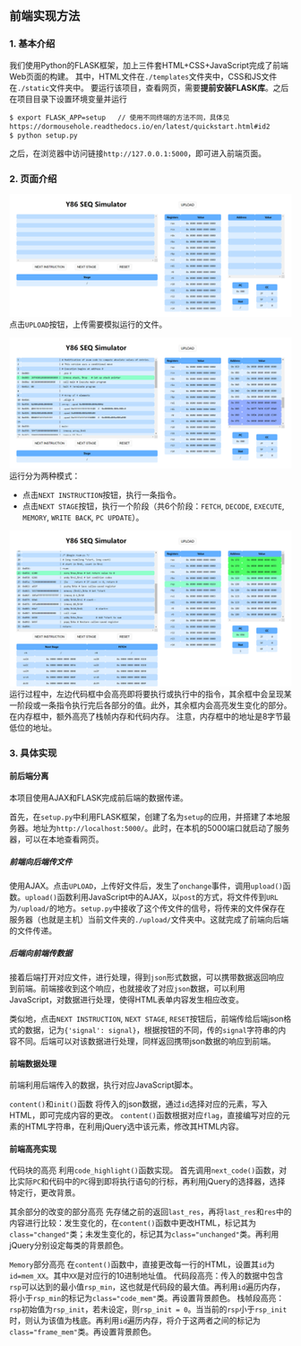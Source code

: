 ## 前端实现方法

### 1. 基本介绍

我们使用Python的FLASK框架，加上三件套HTML+CSS+JavaScript完成了前端Web页面的构建。
其中，HTML文件在`./templates`文件夹中，CSS和JS文件在`./static`文件夹中。
要运行该项目，查看网页，需要**提前安装FLASK库**。之后在项目目录下设置环境变量并运行
```
$ export FLASK_APP=setup   // 使用不同终端的方法不同，具体见 https://dormousehole.readthedocs.io/en/latest/quickstart.html#id2
$ python setup.py
```
之后，在浏览器中访问链接`http://127.0.0.1:5000`，即可进入前端页面。

### 2. 页面介绍

![preview](/static/images/preview.png)
点击`UPLOAD`按钮，上传需要模拟运行的文件。

![uploaded](static/images/uploaded.png)
运行分为两种模式：
- 点击`NEXT INSTRUCTION`按钮，执行一条指令。
- 点击`NEXT STAGE`按钮，执行一个阶段（共6个阶段：`FETCH`, `DECODE`, `EXECUTE`, `MEMORY`, `WRITE BACK`, `PC UPDATE`）。

![executing](static/images/executing.png)
运行过程中，左边代码框中会高亮即将要执行或执行中的指令，其余框中会呈现某一阶段或一条指令执行完后各部分的值。此外，其余框内会高亮发生变化的部分。在内存框中，额外高亮了栈帧内存和代码内存。
注意，内存框中的地址是8字节最低位的地址。


### 3. 具体实现

#### 前后端分离

本项目使用AJAX和FLASK完成前后端的数据传递。

首先，在`setup.py`中利用FLASK框架，创建了名为`setup`的应用，并搭建了本地服务器。地址为`http://localhost:5000/`。此时，在本机的5000端口就启动了服务器，可以在本地查看网页。

##### 前端向后端传文件

使用AJAX。点击`UPLOAD`，上传好文件后，发生了`onchange`事件，调用`upload()`函数。`upload()`函数利用JavaScript中的AJAX，以`post`的方式，将文件传到`URL`为`/upload/`的地方。`setup.py`中接收了这个传文件的信号，将传来的文件保存在服务器（也就是主机）当前文件夹的`./upload/`文件夹中。这就完成了前端向后端的文件传递。

##### 后端向前端传数据

接着后端打开对应文件，进行处理，得到`json`形式数据，可以携带数据返回响应到前端。前端接收到这个响应，也就接收了对应`json`数据，可以利用JavaScript，对数据进行处理，使得HTML表单内容发生相应改变。

类似地，点击`NEXT INSTRUCTION`, `NEXT STAGE`, `RESET`按钮后，前端传给后端json格式的数据，记为`{'signal': signal}`，根据按钮的不同，传的`signal`字符串的内容不同。后端可以对该数据进行处理，同样返回携带json数据的响应到前端。


#### 前端数据处理

前端利用后端传入的数据，执行对应JavaScript脚本。

`content()`和`init()`函数
将传入的json数据，通过`id`选择对应的元素，写入HTML，即可完成内容的更改。
`content()`函数根据对应`flag`，直接编写对应的元素的HTML字符串，在利用jQuery选中该元素，修改其HTML内容。

#### 前端高亮实现

代码块的高亮
利用`code_highlight()`函数实现。
首先调用`next_code()`函数，对比实际`PC`和代码中的`PC`得到即将执行语句的行标，再利用jQuery的选择器，选择特定行，更改背景。

其余部分的改变的部分高亮
先存储之前的返回`last_res`，再将`last_res`和`res`中的内容进行比较：发生变化的，在`content()`函数中更改HTML，标记其为`class="changed"`类；未发生变化的，标记其为`class="unchanged"`类。再利用jQuery分别设定每类的背景颜色。

`Memory`部分高亮
在`content()`函数中，直接更改每一行的HTML，设置其`id`为`id=mem_XX`。其中`XX`是对应行的10进制地址值。
代码段高亮：传入的数据中包含`rsp`可以达到的最小值`rsp_min`，这也就是代码段的最大值。再利用`id`遍历内存，将小于`rsp_min`的标记为`class="code_mem"`类。再设置背景颜色。
栈帧段高亮：`rsp`初始值为`rsp_init`，若未设定，则`rsp_init = 0`。当当前的`rsp`小于`rsp_init`时，则认为该值为栈底。再利用`id`遍历内存，将介于这两者之间的标记为`class="frame_mem"`类。再设置背景颜色。
